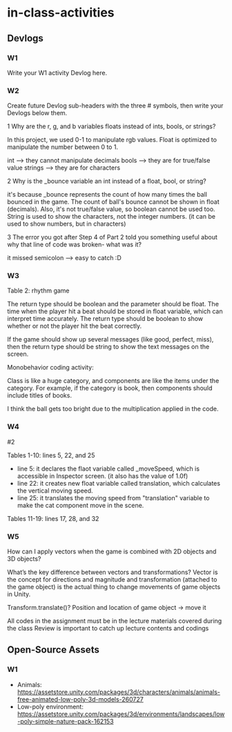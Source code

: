 # in-class-activities
## Devlogs
### W1
Write your W1 activity Devlog here.



### W2
Create future Devlog sub-headers with the three # symbols, then write your Devlogs below them.

1 Why are the r, g, and b variables floats instead of ints, bools, or strings?

In this project, we used 0-1 to manipulate rgb values. Float is optimized to manipulate the number between 0 to 1.

int --> they cannot manipulate decimals
bools --> they are for true/false value
strings --> they are for characters

2 Why is the _bounce variable an int instead of a float, bool, or string?

it's because _bounce represents the count of how many times the ball bounced in the game. The count of ball's bounce cannot be shown in float (decimals). Also, it's not true/false value, so boolean cannot be used too. String is used to show the characters, not the integer numbers. (it can be used to show numbers, but in characters)

3 The error you got after Step 4 of Part 2 told you something useful about why that line of code was broken- what was it?

it missed semicolon --> easy to catch :D


### W3

Table 2: rhythm game

The return type should be boolean and the parameter should be float.
The time when the player hit a beat should be stored in float variable, which can interpret time accurately.
The return type should be boolean to show whether or not the player hit the beat correctly.

If the game should show up several messages (like good, perfect, miss), then the return type should be string to show the text messages on the screen.

Monobehavior coding activity:

Class is like a huge category, and components are like the items under the category. For example, if the category is book, then components should include titles of books.

I think the ball gets too bright due to the multiplication applied in the code.


### W4

#2

Tables 1-10: lines 5, 22, and 25
- line 5: it declares the flaot variable called _moveSpeed, which is accessible in Inspector screen. (it also has the value of 1.0f)
- line 22: it creates new float variable called translation, which calculates the vertical moving speed.
- line 25: it translates the moving speed from "translation" variable to make the cat component move in the scene.

Tables 11-19: lines 17, 28, and 32


### W5

How can I apply vectors when the game is combined with 2D objects and 3D objects?

What’s the key difference between vectors and transformations?
Vector is the concept for directions and magnitude and transformation (attached to the game object) is the actual thing to change movements of game objects in Unity.

Transform.translate()?
Position and location of game object → move it

All codes in the assignment must be in the lecture materials covered during the class
Review is important to catch up lecture contents and codings




## Open-Source Assets
### W1
- Animals: https://assetstore.unity.com/packages/3d/characters/animals/animals-free-animated-low-poly-3d-models-260727 
- Low-poly environment: https://assetstore.unity.com/packages/3d/environments/landscapes/low-poly-simple-nature-pack-162153 